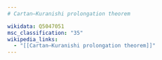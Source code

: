```yaml
---
# Cartan–Kuranishi prolongation theorem

wikidata: Q5047051
msc_classification: "35"
wikipedia_links:
  - "[[Cartan–Kuranishi prolongation theorem]]"
---
```

